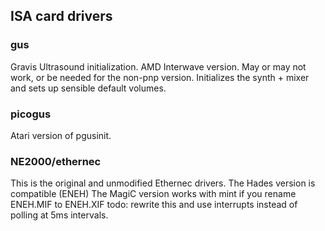 ## ISA card drivers

### gus
Gravis Ultrasound initialization. AMD Interwave version. May or may not work, or be needed for the non-pnp version.
Initializes the synth + mixer and sets up sensible default volumes.


### picogus
Atari version of pgusinit.


### NE2000/ethernec
This is the original and unmodified Ethernec drivers. The Hades version is compatible (ENEH)
The MagiC version works with mint if you rename ENEH.MIF to ENEH.XIF
todo: rewrite this and use interrupts instead of polling at 5ms intervals.



